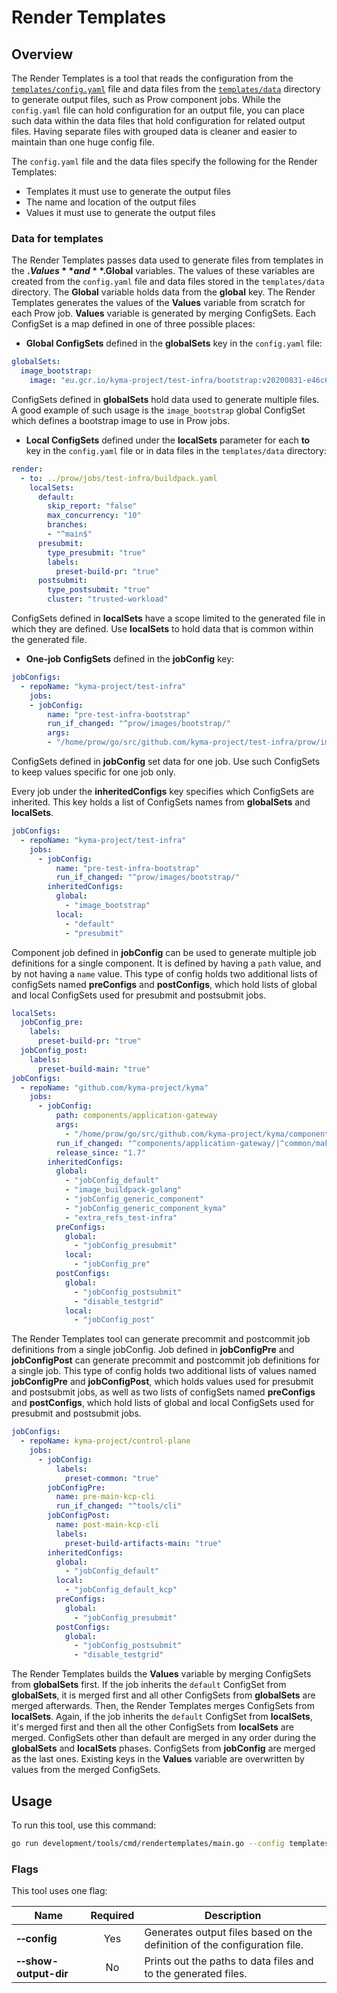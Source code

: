 # Render Templates

## Overview

The Render Templates is a tool that reads the configuration from the [`templates/config.yaml`](../../../../templates/config.yaml) file and data files from the [`templates/data`](../../../../templates/data) directory to generate output files, such as Prow component jobs. While the `config.yaml` file can hold configuration for an output file, you can place such data within the data files that hold configuration for related output files. Having separate files with grouped data is cleaner and easier to maintain than one huge config file.

The `config.yaml` file and the data files specify the following for the Render Templates:
- Templates it must use to generate the output files
- The name and location of the output files
- Values it must use to generate the output files

### Data for templates

The Render Templates passes data used to generate files from templates in the **$.Values** and **$.Global** variables. The values of these variables are created from the `config.yaml` file and data files stored in the `templates/data` directory. The **Global** variable holds data from the **global** key. The Render Templates generates the values of the **Values** variable from scratch for each Prow job. **Values** variable is generated by merging ConfigSets. Each ConfigSet is a map defined in one of three possible places:

- **Global ConfigSets** defined in the **globalSets** key in the `config.yaml` file:

```yaml
globalSets:
  image_bootstrap:
    image: "eu.gcr.io/kyma-project/test-infra/bootstrap:v20200831-e46c648b"
```

   ConfigSets defined in **globalSets** hold data used to generate multiple files. A good example of such usage is the `image_bootstrap` global ConfigSet which defines a bootstrap image to use in Prow jobs.


- **Local ConfigSets** defined under the **localSets** parameter for each **to** key in the `config.yaml` file or in data files in the `templates/data` directory:

```yaml
render:
  - to: ../prow/jobs/test-infra/buildpack.yaml
    localSets:
      default:
        skip_report: "false"
        max_concurrency: "10"
        branches:
        - "^main$"
      presubmit:
        type_presubmit: "true"
        labels:
          preset-build-pr: "true"
      postsubmit:
        type_postsubmit: "true"
        cluster: "trusted-workload"
```

   ConfigSets defined in **localSets** have a scope limited to the generated file in which they are defined. Use **localSets** to hold data that is common within the generated file.

- **One-job ConfigSets** defined in the **jobConfig** key:

```yaml
jobConfigs:
  - repoName: "kyma-project/test-infra"
    jobs:
    - jobConfig:
        name: "pre-test-infra-bootstrap"
        run_if_changed: "^prow/images/bootstrap/"
        args:
        - "/home/prow/go/src/github.com/kyma-project/test-infra/prow/images/bootstrap"
```

ConfigSets defined in **jobConfig** set data for one job. Use such ConfigSets to keep values specific for one job only.

Every job under the **inheritedConfigs** key specifies which ConfigSets are inherited. This key holds a list of ConfigSets names from **globalSets** and **localSets**.

```yaml
jobConfigs:
  - repoName: "kyma-project/test-infra"
    jobs:
      - jobConfig:
          name: "pre-test-infra-bootstrap"
          run_if_changed: "^prow/images/bootstrap/"
        inheritedConfigs:
          global:
            - "image_bootstrap"
          local:
            - "default"
            - "presubmit"
```

Component job defined in **jobConfig** can be used to generate multiple job definitions for a single component. It is defined by having a `path` value, and by not having a `name` value. This type of config holds two additional lists of configSets named **preConfigs** and **postConfigs**, which hold lists of global and local ConfigSets used for presubmit and postsubmit jobs.

```yaml
localSets:
  jobConfig_pre:
    labels:
      preset-build-pr: "true"
  jobConfig_post:
    labels:
      preset-build-main: "true"
jobConfigs:
  - repoName: "github.com/kyma-project/kyma"
    jobs:
      - jobConfig:
          path: components/application-gateway
          args:
            - "/home/prow/go/src/github.com/kyma-project/kyma/components/application-gateway"
          run_if_changed: "^components/application-gateway/|^common/makefiles/"
          release_since: "1.7"
        inheritedConfigs:
          global:
            - "jobConfig_default"
            - "image_buildpack-golang"
            - "jobConfig_generic_component"
            - "jobConfig_generic_component_kyma"
            - "extra_refs_test-infra"
          preConfigs:
            global:
              - "jobConfig_presubmit"
            local:
              - "jobConfig_pre"
          postConfigs:
            global:
              - "jobConfig_postsubmit"
              - "disable_testgrid"
            local:
              - "jobConfig_post"
```

The Render Templates tool can generate precommit and postcommit job definitions from a single jobConfig. Job defined in **jobConfigPre** and **jobConfigPost** can generate precommit and postcommit job definitions for a single job. This type of config holds two additional lists of values named **jobConfigPre** and **jobConfigPost**, which holds values used for presubmit and postsubmit jobs, as well as two lists of configSets named **preConfigs** and **postConfigs**, which hold lists of global and local ConfigSets used for presubmit and postsubmit jobs.

```yaml
jobConfigs:
  - repoName: kyma-project/control-plane
    jobs:
      - jobConfig:
          labels:
            preset-common: "true"
        jobConfigPre:
          name: pre-main-kcp-cli
          run_if_changed: "^tools/cli"
        jobConfigPost:
          name: post-main-kcp-cli
          labels:
            preset-build-artifacts-main: "true"
        inheritedConfigs:
          global:
            - "jobConfig_default"
          local:
            - "jobConfig_default_kcp"
          preConfigs:
            global:
              - "jobConfig_presubmit"
          postConfigs:
            global:
              - "jobConfig_postsubmit"
              - "disable_testgrid"
```

The Render Templates builds the **Values** variable by merging ConfigSets from **globalSets** first. If the job inherits the `default` ConfigSet from **globalSets**, it is merged first and all other ConfigSets from **globalSets** are merged afterwards. Then, the Render Templates merges ConfigSets from **localSets**. Again, if the job inherits the `default` ConfigSet from **localSets**, it's merged first and then all the other ConfigSets from **localSets** are merged. ConfigSets other than default are merged in any order during the **globalSets** and **localSets** phases. ConfigSets from **jobConfig** are merged as the last ones. Existing keys in the **Values** variable are overwritten by values from the merged ConfigSets.


## Usage

To run this tool, use this command:

```bash
go run development/tools/cmd/rendertemplates/main.go --config templates/config.yaml
```

### Flags

This tool uses one flag:

| Name | Required | Description                                                                                          |
| ------------------------ | :------: | --------------------------------------------------------------------------------------------------- |
| **&#x2011;&#x2011;config**  |   Yes    | Generates output files based on the definition of the configuration file. |
| **&#x2011;&#x2011;show-output-dir**  |   No    | Prints out the paths to data files and to the generated files. |
